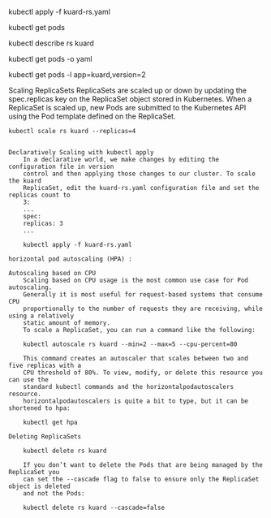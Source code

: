 kubectl apply -f kuard-rs.yaml

kubectl get pods

kubectl describe rs kuard

kubectl get pods <pod-name> -o yaml

kubectl get pods -l app=kuard,version=2


Scaling ReplicaSets
    ReplicaSets are scaled up or down by updating the spec.replicas key on the
    ReplicaSet object stored in Kubernetes. When a ReplicaSet is scaled up, new Pods
    are submitted to the Kubernetes API using the Pod template defined on the
    ReplicaSet.

    kubectl scale rs kuard --replicas=4


    Declaratively Scaling with kubectl apply
        In a declarative world, we make changes by editing the configuration file in version
        control and then applying those changes to our cluster. To scale the kuard
        ReplicaSet, edit the kuard-rs.yaml configuration file and set the replicas count to
        3:
        ...
        spec:
        replicas: 3
        ...

        kubectl apply -f kuard-rs.yaml

    horizontal pod autoscaling (HPA) :

    Autoscaling based on CPU
        Scaling based on CPU usage is the most common use case for Pod autoscaling.
        Generally it is most useful for request-based systems that consume CPU
        proportionally to the number of requests they are receiving, while using a relatively
        static amount of memory.
        To scale a ReplicaSet, you can run a command like the following:

        kubectl autoscale rs kuard --min=2 --max=5 --cpu-percent=80

        This command creates an autoscaler that scales between two and five replicas with a
        CPU threshold of 80%. To view, modify, or delete this resource you can use the
        standard kubectl commands and the horizontalpodautoscalers resource.
        horizontalpodautoscalers is quite a bit to type, but it can be shortened to hpa:

        kubectl get hpa

    Deleting ReplicaSets

        kubectl delete rs kuard

        If you don’t want to delete the Pods that are being managed by the ReplicaSet you
        can set the --cascade flag to false to ensure only the ReplicaSet object is deleted
        and not the Pods:

        kubectl delete rs kuard --cascade=false

        